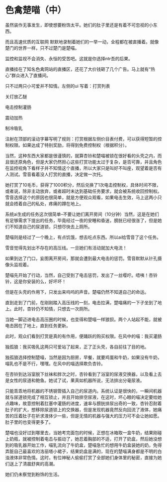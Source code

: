 # 色禽楚喵（中）

虽然装作无事发生，即使想要粉饰太平。她们的肚子里还是有着不可忽视的小东西。

而且高速优质的互联网 默默地录制着她们的一举一动，全程都在被直播着。就像楚门的世界一样，只不过楚门是楚喵。

监控和监视不会消失、永恒的受苦吧。这就是你选择ntr吾的后果。

直播挂在了知名色禽网站的直播区，还花了大价钱砸了几个广告。马上就有“热心”群众进入了直播间。

只不过两只小可爱并不知情。左侧的ui 写着：打赏列表

关灯放乙醚

电击控制灌肠

震动加热

制冷吸乳

注射在顶部的滚动字幕写明了规则：打赏根据左侧价目表付费，可以获得短暂的控制权限。如果达成了特别奖励，将得到免费控制权（根据积分）。

当然，这种东西大家都是很谨慎的，就算杏铃和楚喵被锁在很好看的头壳之内，而且很还原角色，但是大家仍然担心这些打赏功能太过于复杂，是否可靠，并且角色在监控视角下看样子并不知情这个直播，所以大家只是叫好不叫座，观望着是否有人测试。雪音看着没人打赏的直播，决定做一次托。

她打赏了10毛币，获得了1000积分，然后兑换了1次电击控制权，具体时间不限，或者说，除非主动放弃，或者超时未达到基础任务要求，就会被系统收回控制权。雪音选择这个的原因也很简单，就是方便观众观看，如果电击生效，马上这两小只就会捂着自己的私处，疼痛的蹲在地上。

系统ai生成的任务这次很简单–不要让她们离开房间（10分钟）当然，这是在她们有足够需求下提出的任务，毕竟经过一夜的安睡和昏迷，膀胱已经很涨了，但是她们不知道自己的尿道锁，只想尽快去上厕所。

楚喵则是经过了一个晚上，有点饥饿，想去吃点东西。所以ai给雪音了这个任务。

雪音觉得先划出不存在的高压线。一旦她们有活动就加大电流！

如果到达了门口，妄图离开房间，那就会遭到最大电击的惩罚。雪音默默从针孔摄像头监视着。

楚喵先开始了行动，当然，自己受到了电击惩罚，发出了一丝嘤咛。唔咦！杏铃铃，这是你安装的么，好坏坏！

但是在头壳的作用下，只发出来呜呜的声音。楚喵仍然不知道自己的命运。

直到走到了门前，在刚刚踏入高压线的一刻，电击拉满，楚喵痛的一下子坐到了地上。此时，杏铃仍不知情，只想去一次厕所。

当她一脚迈进电击高压圈的时候，也变得和楚喵一样狼狈。两个人站起不能，就被电击困在了地上，直到任务更新。

此时，观众们看到打赏是真的有作用，便踊跃的购买权限。在风中的喵：我买灌肠

独孤狼：我买吸乳这两只可爱站了起来，正了正头壳，各自前往了目的地。

独孤狼选择控制楚喵，当然是因为厨房，早餐，就要鸡蛋和牛奶，如果没有牛奶，喵乳也不是不行，嘿嘿。在风中的喵选择欺负杏铃。

在杏铃到达浴室脱下丝袜和胖次之时，杏铃看到了浴室的尿液交换器，以及看上去是女性的尿道和鲍鱼。她试了试，果真如机器所说，无法排出分毫尿液。

只能乖乖地将机器的不锈钢管插入自己的尿道内。系统认证是很快的，一瞬间机器就与尿道锁完成了相互锁止，并且开始排空尿液，在这时，坏心眼的喵决定要给她点趣味，故意控制着肛塞中灌肠的进度，速率与膀胱排尿出奇的一致，杏铃忍耐着肚子的扩大，想移除尿道锁上的交换器，但是发现机器竟然反向回流了液体，她痛苦的压着肚子在祈求液体少一些，但是无情的机器与强大的压力可不会让她如愿。肚子里的也变得更多了。

楚喵也没好过到哪里去，当她考完面包的时候，正想在冰箱取一盒牛奶，结果刚碰上奶瓶，就被控制着电击与振动了，她忍着胸部的不适，打开了奶盒，然后她没想到的吸乳器开始工作，喵乳流向了牛奶盒，楚喵急忙的想用牛奶盒装她的奶，免得弄脏自己最喜欢的洛丽塔小裙子，结果奶盒是满的，现在的楚喵满身都是不明的白浊液体非常色情。这时，有位神秘人偷偷打赏了全部她们身体里的秘密，直接为她们送上了清晨舒爽的高潮。

她们仍未察觉到粉饰的生活。 

